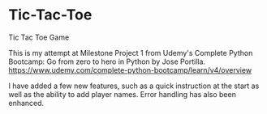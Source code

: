 # Tic-Tac-Toe
Tic Tac Toe Game

This is my attempt at Milestone Project 1 from Udemy's Complete Python Bootcamp: Go from zero to hero in Python by Jose Portilla. 
https://www.udemy.com/complete-python-bootcamp/learn/v4/overview

I have added a few new features, such as a quick instruction at the start as well as the ability to add player names. Error handling has 
also been enhanced. 
